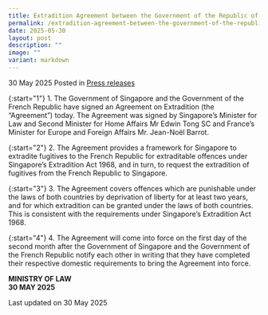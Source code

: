 ```yaml
---
title: Extradition Agreement between the Government of the Republic of Singapore
permalink: /extradition-agreement-between-the-government-of-the-republic-of-singapore/
date: 2025-05-30
layout: post
description: ""
image: ""
variant: markdown
---
```

30 May 2025 Posted in [Press releases](/news/press-releases)

{:start="1"}
1.&nbsp;The Government of Singapore and the Government of the French Republic have signed an Agreement on Extradition (the “Agreement”) today. The Agreement was signed by Singapore’s Minister for Law and Second Minister for Home Affairs Mr Edwin Tong SC and France’s Minister for Europe and Foreign Affairs Mr. Jean-Noël Barrot.

{:start="2"}
2.&nbsp;The Agreement provides a framework for Singapore to extradite fugitives to the French Republic for extraditable offences under Singapore’s Extradition Act 1968, and in turn, to request the extradition of fugitives from the French Republic to Singapore.

{:start="3"}
3.&nbsp;The Agreement covers offences which are punishable under the laws of both countries by deprivation of liberty for at least two years, and for which extradition can be granted under the laws of both countries. This is consistent with the requirements under Singapore’s Extradition Act 1968.

{:start="4"}
4.&nbsp;The Agreement will come into force on the first day of the second month after the Government of Singapore and the Government of the French Republic notify each other in writing that they have completed their respective domestic requirements to bring the Agreement into force.&nbsp;

<b>MINISTRY OF LAW</b><br>
<b>30 MAY 2025</b>

<p class="right-side-updated">Last updated on 30 May 2025</p>